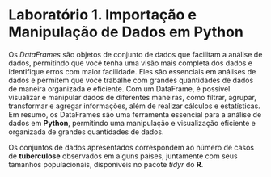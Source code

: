 # Laboratório 1. Importação e Manipulação de Dados em Python

Os *DataFrames* são objetos de conjunto de dados que facilitam a análise de dados, permitindo que você tenha uma visão mais completa dos dados e identifique erros com maior facilidade. Eles são essenciais em análises de dados e permitem que você trabalhe com grandes quantidades de dados de maneira organizada e eficiente. Com um DataFrame, é possível visualizar e manipular dados de diferentes maneiras, como filtrar, agrupar, transformar e agregar informações, além de realizar cálculos e estatísticas. Em resumo, os DataFrames são uma ferramenta essencial para a análise de dados em **Python**, permitindo uma manipulação e visualização eficiente e organizada de grandes quantidades de dados.

Os conjuntos de dados apresentados correspondem ao número de casos de **tuberculose** observados em alguns países, juntamente com seus tamanhos populacionais, disponiveis no pacote *tidyr* do **R**. 
